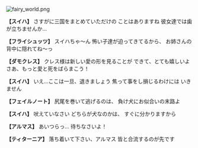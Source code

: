 
![fairy_world.png](../images/backgrounds/fairy_world.png)

**【スイハ】**
さすがに三国をまとめていただけの
ことはありますね
彼女達では歯が立ちませんか…

**【フライシュッツ】**
スイハちゃ～ん
怖い子達が迫ってきてるから、
お姉さんの背中に隠れてね～っ

**【ダモクレス】**
クレス様は新しい愛の形を見ることが
できて、とても嬉しいよ
さあ、もっと愛と死をばらまこう！

**【スイハ】**
いえ…ここは一旦、退きましょう
焦って事をし損じるわけには
いきません

**【フェイルノート】**
尻尾を巻いて逃げるのは、
負け犬にお似合いの末路よ

**【スイハ】**
吠えていなさい
どちらが犬なのかは、
すぐに分かりますから

**【アルマス】**
あいつらっ…
待ちなさいよ！

**【ティターニア】**
落ち着いて下さい、アルマス
皆と合流するのが先です